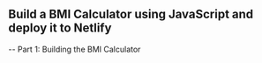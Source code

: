 ## Build a BMI Calculator using JavaScript and deploy it to Netlify

-- Part 1: Building the BMI Calculator
